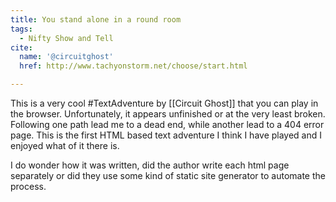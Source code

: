 ```yaml
---
title: You stand alone in a round room
tags:
  - Nifty Show and Tell
cite:
  name: '@circuitghost'
  href: http://www.tachyonstorm.net/choose/start.html

---
```


This is a very cool #TextAdventure by [[Circuit Ghost]] that you can play in the browser. Unfortunately, it appears unfinished or at the very least broken. Following one path lead me to a dead end, while another lead to a 404 error page. This is the first HTML based text adventure I think I have played and I enjoyed what of it there is.

I do wonder how it was written, did the author write each html page separately or did they use some kind of static site generator to automate the process.

